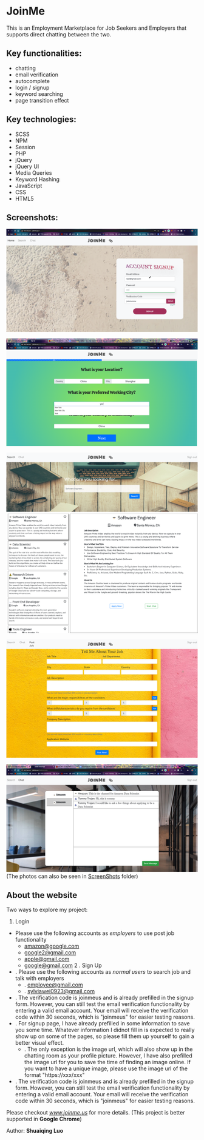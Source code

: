 # JoinMe
This is an Employment Marketplace for Job Seekers and Employers that supports direct chatting between the two.
## Key functionalities: 
* chatting
* email verification
* autocomplete
* login / signup
* keyword searching
* page transition effect 

## Key technologies:
* SCSS
* NPM
* Session
* PHP
* jQuery
* jQuery UI
* Media Queries
* Keyword Hashing
* JavaScript
* CSS
* HTML5

## Screenshots:
![index](screenshots/index.png)

![signup](screenshots/signup.png)

![job search](screenshots/job_search.png)

![post job](screenshots/post_job.png)

![chatting](screenshots/chatting.png)
                    (The photos can also be seen in [ScreenShots](screenshots) folder)
                    
                    
## About the website ##
Two ways to explore my project:<br/>
1. Login
  * Please use the following accounts as *employers* to use post job functionality
    * amazon@google.com
    * google2@gmail.com
    * apple@gmail.com
    * google@gmail.com
2 . Sign Up
  * . Please use the following accounts as *normal users* to search job and talk with employers
    * . employee@gmail.com
    * . sylviawei0923@gmail.com
  * . The verification code is joinmeus and is already prefilled in the signup form. However, you can still test the email verification functionality by entering a valid email account. Your email will receive the verification code within 30 seconds, which is "joinmeus" for easier testing reasons.
  * . For signup page, I have already prefilled in some information to save you some time. Whatever information I didnot fill in is expected to really show up on some of the pages, so please fill them up yourself to gain a better visual effect. 
    * . The only exception is the image url, which will also show up in the chatting room as your profile picture. However, I have also prefilled the image url for you to save the time of finding an image online. If you want to have a unique image, please use the image url of the format "https://xxx/xxx"
  * . The verification code is joinmeus and is already prefilled in the signup form. However, you can still test the email verification functionality by entering a valid email account. Your email will receive the verification code within 30 seconds, which is "joinmeus" for easier testing reasons.

Please checkout *www.joinme.us* for more details. (This project is better supported in **Google Chrome**)

Author: **Shuaiqing Luo**


